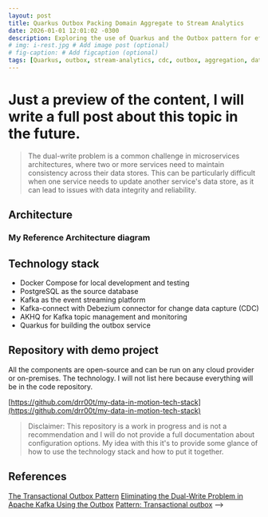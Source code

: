 ```yaml
---
layout: post
title: Quarkus Outbox Packing Domain Aggregate to Stream Analytics
date: 2026-01-01 12:01:02 -0300
description: Exploring the use of Quarkus and the Outbox pattern for efficient data streaming and aggregation.
# img: i-rest.jpg # Add image post (optional)
# fig-caption: # Add figcaption (optional)
tags: [Quarkus, outbox, stream-analytics, cdc, outbox, aggregation, data-in-motion, data-engineering, kafka, debezium, postgresql, data-architecture]
---
```


# **Just a preview of the content, I will write a full post about this topic in the future.**

> The dual-write problem is a common challenge in microservices architectures, where two or more services need to maintain consistency across their data stores. This can be particularly difficult when one service needs to update another service's data store, as it can lead to issues with data integrity and reliability.



## Architecture


### My Reference Architecture diagram


## Technology stack

- Docker Compose for local development and testing
- PostgreSQL as the source database
- Kafka as the event streaming platform
- Kafka-connect with Debezium connector for change data capture (CDC)
- AKHQ for Kafka topic management and monitoring
- Quarkus for building the outbox service

## Repository with demo project

All the components are open-source and can be run on any cloud provider or on-premises. The technology. I will not list here because everything will be in the code repository.


[https://github.com/drr00t/my-data-in-motion-tech-stack](https://github.com/drr00t/my-data-in-motion-tech-stack)

> Disclaimer: This repository is a work in progress and is not a recommendation and I will do not provide a full documentation about configuration options. My idea with this it's to provide some glance of how to use the technology stack and how to put it together.

## References

[The Transactional Outbox Pattern](https://developer.confluent.io/courses/microservices/the-transactional-outbox-pattern/)
[Eliminating the Dual-Write Problem in Apache Kafka Using the Outbox](https://www.confluent.io/events/kafka-summit-london-2023/eliminating-the-double-write-problem-in-apache-kafka-using-the-outbox/)
[Pattern: Transactional outbox](https://microservices.io/patterns/data/transactional-outbox.html) -->
